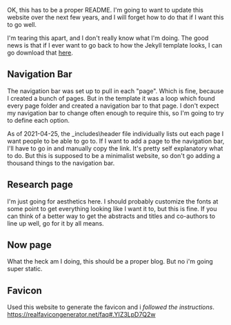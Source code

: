 OK, this has to be a proper README. I'm going to want to update this website over the next few years, and I will forget how to do that if I want this to go well.

I'm tearing this apart, and I don't really know what I'm doing. The good news is that if I ever want to go back to how the Jekyll template looks, I can go download that [here](https://github.com/clayh53/tufte-jekyll).

## Navigation Bar

The navigation bar was set up to pull in each "page". Which is fine, because I created a bunch of pages. But in the template it was a loop which found every page folder and created a navigation bar to that page. I don't expect my navigation bar to change often enough to require this, so I'm going to try to define each option. 

As of 2021-04-25, the _includes\header file individually lists out each page I want people to be able to go to. If I want to add a page to the navigation bar, I'll have to go in and manually copy the link. It's pretty self explanatory what to do. But this is supposed to be a minimalist website, so don't go adding a thousand things to the navigation bar. 

## Research page

I'm just going for aesthetics here. I should probably customize the fonts at some point to get everything looking like I want it to, but this is fine. If you can think of a better way to get the abstracts and titles and co-authors to line up well, go for it by all means. 


## Now page

What the heck am I doing, this should be a proper blog. But no i'm going super static.

## Favicon

Used this website to generate the favicon and i *followed the instructions*. https://realfavicongenerator.net/faq#.YIZ3LpD7Q2w
